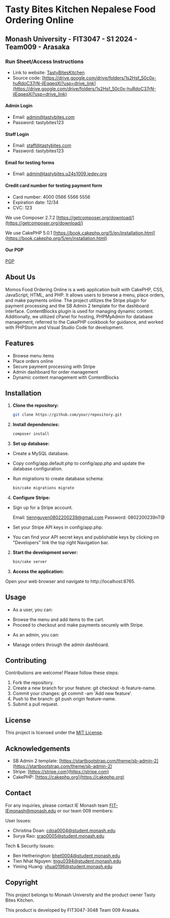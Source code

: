 # Tasty Bites Kitchen Nepalese Food Ordering Online

## Monash University - FIT3047 - S1 2024 - Team009 - Arasaka

### Run Sheet/Access Instructions

- Link to website: [TastyBitesKitchen](https://tastybites.u24s1009.iedev.org/)
- Source code: [https://drive.google.com/drive/folders/1s2Hsf_50c0x-huRdoC37rN-jlEqqeqXi?usp=drive_link](https://drive.google.com/drive/folders/1s2Hsf_50c0x-huRdoC37rN-jlEqqeqXi?usp=drive_link)

#### Admin Login

- Email: admin@tastybites.com
- Password: tastybites123

#### Staff Login

- Email: staff@tastybites.com
- Password: tastybites123

#### Email for testing forms

- Email: admin@tastybites.u24s1009.iedev.org

#### Credit card number for testing payment form

- Card number: 4000 0566 5566 5556
- Expiration date: 12/34
- CVC: 123

We use Composer 2.7.2 [https://getcomposer.org/download/](https://getcomposer.org/download/)

We use CakePHP 5.0.1 [https://book.cakephp.org/5/en/installation.html](https://book.cakephp.org/5/en/installation.html)

#### Our PGP
[PGP](https://drive.google.com/drive/folders/1MycB56sLoiEeIzH2biT4pfbxDvyx7m9Z?usp=drive_link)

## About Us

Momos Food Ordering Online is a web application built with CakePHP, CSS, JavaScript, HTML, and PHP. It allows users to browse a menu, place orders, and make payments online. The project utilizes the Stripe plugin for payment processing and the SB Admin 2 template for the dashboard interface. ContentBlocks plugin is used for managing dynamic content. Additionally, we utilized cPanel for hosting, PHPMyAdmin for database management, referred to the CakePHP cookbook for guidance, and worked with PHPStorm and Visual Studio Code for development.

## Features

- Browse menu items
- Place orders online
- Secure payment processing with Stripe
- Admin dashboard for order management
- Dynamic content management with ContentBlocks

## Installation

1. **Clone the repository:**

   ```bash
   git clone https://github.com/your/repository.git

2. **Install dependencies:**

   ```bash
   composer install

3. **Set up database:**

- Create a MySQL database.
- Copy config/app.default.php to config/app.php and update the database configuration.

- Run migrations to create database schema:

  ```bash
  bin/cake migrations migrate

4. **Configure Stripe:**

- Sign up for a Stripe account.

    Email: tiennguyen0802200239@gmail.com
    Password: 0802200239nT@

- Set your Stripe API keys in config/app.php.
- You can find your API secret keys and publishable keys by clicking on "Developers" link the top right Navigation bar.

2. **Start the development server:**

   ```bash
   bin/cake server

6. **Access the application:**

Open your web browser and navigate to http://localhost:8765.

## Usage

- As a user, you can:
* Browse the menu and add items to the cart.
* Proceed to checkout and make payments securely with Stripe.
- As an admin, you can:
* Manage orders through the admin dashboard.

## Contributing

Contributions are welcome! Please follow these steps:

1. Fork the repository.
2. Create a new branch for your feature: git checkout -b feature-name.
3. Commit your changes: git commit -am 'Add new feature'.
4. Push to the branch: git push origin feature-name.
5. Submit a pull request.

## License

This project is licensed under the [MIT License](https://en.wikipedia.org/wiki/MIT_License).

## Acknowledgements

- SB Admin 2 template: [https://startbootstrap.com/theme/sb-admin-2](https://startbootstrap.com/theme/sb-admin-2)
- Stripe: [https://stripe.com](https://stripe.com)
- CakePHP: [https://cakephp.org](https://cakephp.org)

## Contact

For any inquiries, please contact IE Monash team [FIT-IEmonash@monash.edu](FIT-IEmonash@monash.edu)
or our team 009 members:

User Issues:

- Christina Doan: cdoa0004@student.monash.edu
- Surya Rao: srao0005@student.monash.edu

Tech & Security Issues:

- Ben Hetherington: bhet0004@student.monash.edu
- Tien Nhat Nguyen: tngu0394@student.monash.edu
- Yiming Huang: yhua0196@student.monash.edu

## Copyright

This project belongs to Monash University and the product owner Tasty Bites Kitchen. 

This product is developed by FIT3047-3048 Team 009 Arasaka.